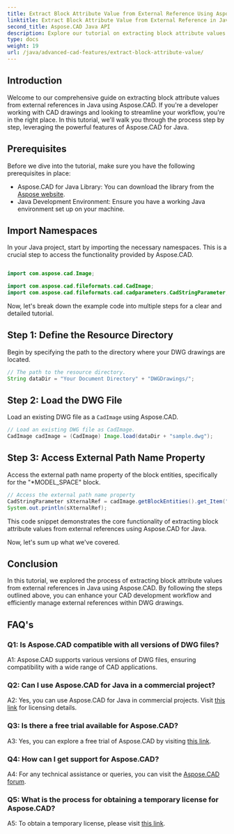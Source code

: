 ```yaml
---
title: Extract Block Attribute Value from External Reference Using Aspose.CAD In Java
linktitle: Extract Block Attribute Value from External Reference in Java
second_title: Aspose.CAD Java API
description: Explore our tutorial on extracting block attribute values from DWG external references in Java using Aspose.CAD. Enhance your CAD development workflow effortlessly.
type: docs
weight: 19
url: /java/advanced-cad-features/extract-block-attribute-value/
---
```

## Introduction

Welcome to our comprehensive guide on extracting block attribute values from external references in Java using Aspose.CAD. If you're a developer working with CAD drawings and looking to streamline your workflow, you're in the right place. In this tutorial, we'll walk you through the process step by step, leveraging the powerful features of Aspose.CAD for Java.

## Prerequisites

Before we dive into the tutorial, make sure you have the following prerequisites in place:

- Aspose.CAD for Java Library: You can download the library from the [Aspose website](https://releases.aspose.com/cad/java/).
- Java Development Environment: Ensure you have a working Java environment set up on your machine.

## Import Namespaces

In your Java project, start by importing the necessary namespaces. This is a crucial step to access the functionality provided by Aspose.CAD.

```java

import com.aspose.cad.Image;

import com.aspose.cad.fileformats.cad.CadImage;
import com.aspose.cad.fileformats.cad.cadparameters.CadStringParameter;
```

Now, let's break down the example code into multiple steps for a clear and detailed tutorial.

## Step 1: Define the Resource Directory

Begin by specifying the path to the directory where your DWG drawings are located.

```java
// The path to the resource directory.
String dataDir = "Your Document Directory" + "DWGDrawings/";
```

## Step 2: Load the DWG File

Load an existing DWG file as a `CadImage` using Aspose.CAD.

```java
// Load an existing DWG file as CadImage.
CadImage cadImage = (CadImage) Image.load(dataDir + "sample.dwg");
```

## Step 3: Access External Path Name Property

Access the external path name property of the block entities, specifically for the "*MODEL_SPACE" block.

```java
// Access the external path name property
CadStringParameter sXternalRef = cadImage.getBlockEntities().get_Item("*MODEL_SPACE").getXRefPathName();
System.out.println(sXternalRef);
```

This code snippet demonstrates the core functionality of extracting block attribute values from external references using Aspose.CAD for Java.

Now, let's sum up what we've covered.

## Conclusion

In this tutorial, we explored the process of extracting block attribute values from external references in Java using Aspose.CAD. By following the steps outlined above, you can enhance your CAD development workflow and efficiently manage external references within DWG drawings.

## FAQ's

### Q1: Is Aspose.CAD compatible with all versions of DWG files?

A1: Aspose.CAD supports various versions of DWG files, ensuring compatibility with a wide range of CAD applications.

### Q2: Can I use Aspose.CAD for Java in a commercial project?

A2: Yes, you can use Aspose.CAD for Java in commercial projects. Visit [this link](https://purchase.aspose.com/buy) for licensing details.

### Q3: Is there a free trial available for Aspose.CAD?

A3: Yes, you can explore a free trial of Aspose.CAD by visiting [this link](https://releases.aspose.com/).

### Q4: How can I get support for Aspose.CAD?

A4: For any technical assistance or queries, you can visit the [Aspose.CAD forum](https://forum.aspose.com/c/cad/19).

### Q5: What is the process for obtaining a temporary license for Aspose.CAD?

A5: To obtain a temporary license, please visit [this link](https://purchase.aspose.com/temporary-license/).
